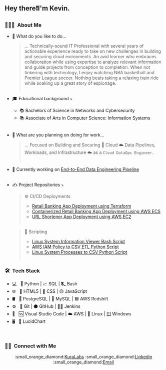<h2> Hey there❗I'm Kevin.</h2>

<h3> 👨🏻‍💻 &nbsp;About Me </h3>

- 🤔 What do you like to do...
    > ... Technically-sound IT Professional with several years of actionable experience ready to take on new challenges in building and securing cloud evironments. An avid learner who embraces collaboration while using expertise to analyze relevant information and guide projects from conception to completion. When not tinkering with technology, I enjoy watching NBA basketball and Premier League soccer. Nothing beats taking a relaxing train ride while soaking up a great story of espionage.<br><br>
- 🎓 Educational background :arrow_heading_down:
    * :books: Bachelors of Science in Networks and Cybersecurity
    * :books: Associate of Arts in Computer Science: Information Systems<br><br>
- 💼 What are you planning on doing for work...
    > ... Focused on Building and Securing 🔐 Cloud ☁️ Data Pipelines, Workloads, and Infrastructure ☁️ as a `Cloud DataOps Engineer`.<br><br>
- 🌱 Currently working on [End-to-End Data Engineering Pipeline](https://github.com/kaedmond24/end-to-end-data-engineering-project-4413618)<br><br>
- ✍️ Project Repositories :arrow_heading_down:
    > :gear: CI/CD Deployments
    >  * [Retail Banking App Deployment using Terraform](https://github.com/kaedmond24/python_banking_app_deployment_5)
    >  * [Containerized Retail Banking App Deployment using AWS ECS](https://github.com/kaedmond24/containerized_bank_application_deployment_7)
    >  * [URL Shortener App Deployment using AWS EC2](https://github.com/kaedmond24/python_url_shortener_deployment_4)<br><br>

    > :repeat: Scripting
    >  * [Linux System Information Viewer Bash Script](https://github.com/kaedmond24/Build-Script-3)
    >  * [AWS IAM Policy to CSV ETL Python Script](https://github.com/kaedmond24/iam_policies_csv_script)
    >  * [Linux System Processes to CSV Python Script](https://github.com/kaedmond24/python_system_processes_to_csv_script)<br><br>


<h3> 🛠 &nbsp;Tech Stack</h3>

- 💻 &nbsp;
🐍 Python | 
📈 SQL | 
💲_ Bash
- 🌐 &nbsp;
🔴 HTML5 | 
🔵 CSS | 
🟡 JavaScript
- 🛢 &nbsp;
🐘 PostgreSQL | 
🐬 MySQL | 
🟦 AWS Redshift
- ⚙️ &nbsp;
🥂 Git | 
  ⚫ GitHub | 
🤵‍♂️ Jenkins
- 🔧 &nbsp;
🆚 Visual Studio Code | 
☁️ AWS | 
🐧 Linux | 
🪟 Windows
- 🖥 &nbsp;
📐 LucidChart

<br/>

<h3> 🤝🏻 &nbsp;Connect with Me </h3>

<p align="center">
:small_orange_diamond:<a href="https://kuralabs.org">KuraLabs</a>
:small_orange_diamond:<a href="https://www.linkedin.com/in/kedmond24">Linkedin</a>
:small_orange_diamond:<a href="mailto:kaedmond24@gmail.com">Email</a>
</p>

